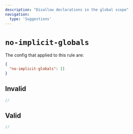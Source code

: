 ```yaml
---
description: "Disallow declarations in the global scope"
navigation:
  type: 'Suggestions'
---
```


# `no-implicit-globals`

The config that applied to this rule are:

```json
{
  "no-implicit-globals": []
}
```

## Invalid

```js invalid
//
```

## Valid

```js valid
//
```
  
